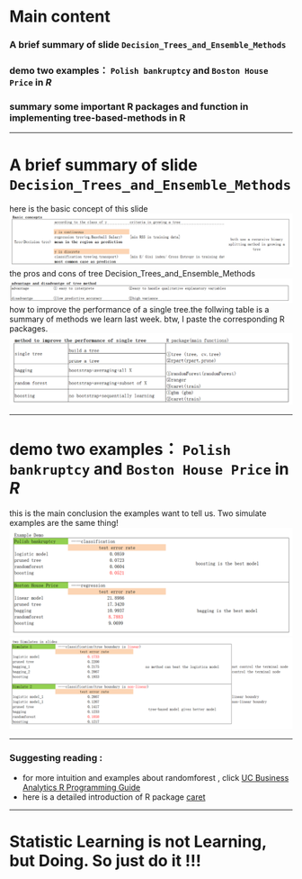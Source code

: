 
# Main content

### A brief summary of slide `Decision_Trees_and_Ensemble_Methods`

### demo two examples： `Polish bankruptcy` and `Boston House Price` in *R*

### summary some important R packages and function in implementing tree-based-methods in R

---------------------------------------------------

# A brief summary of slide `Decision_Trees_and_Ensemble_Methods`

here is the basic concept of this slide
![basic_concept](TA_session/basic_concept.png)
the pros and cons of tree Decision_Trees_and_Ensemble_Methods
![pros_cons](TA_session/pros_cons.png)
how to improve the performance of a single tree.the follwing table is a summary of methods we learn last week. btw, I paste the corresponding R packages.
![R_package](TA_session/R_package.png)

--------   

# demo two examples： `Polish bankruptcy` and `Boston House Price` in *R*
this is the main conclusion the examples want to tell us. Two simulate examples are the same thing!
![examples](TA_session/examples.png)
![simulate](TA_session/simulate.png)

----------
### Suggesting reading :
- for more intuition and examples about randomforest , click [UC Business Analytics R Programming Guide ](https://uc-r.github.io/random_forests)
- here is a detailed introduction of R package [caret](https://topepo.github.io/caret/available-models.html)


---------
# Statistic Learning is not **Learning**, but **Doing**. So just **do** it !!!
